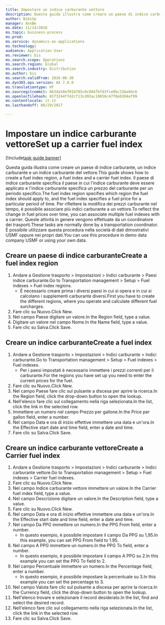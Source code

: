 ```yaml
--- 
title: Impostare un indice carburante vettore
description: Questa guida illustra come creare un paese di indice carburante, un indice carburante e un indice carburante del vettore.
author: BibiSp
manager: AnnBe
ms.date: 11/14/2016
ms.topic: business-process
ms.prod: 
ms.service: dynamics-ax-applications
ms.technology: 
audience: Application User
ms.reviewer: bis
ms.search.scope: Operations
ms.search.region: Global
ms.search.industry: Distribution
ms.author: bis
ms.search.validFrom: 2016-06-30
ms.dyn365.ops.version: AX 7.0.0
ms.translationtype: HT
ms.sourcegitcommit: 663da58ef01b705c0c984fbfd3fce8bc31be04c6
ms.openlocfilehash: 81f3244ff42cf13cd93ac10656c47f8a9204ef99
ms.contentlocale: it-it
ms.lasthandoff: 08/29/2017

---
```

# <a name="set-up-a-carrier-fuel-index"></a><span data-ttu-id="50342-103">Impostare un indice carburante vettore</span><span class="sxs-lookup"><span data-stu-id="50342-103">Set up a carrier fuel index</span></span>

[!include[task guide banner](../../includes/task-guide-banner.md)]

<span data-ttu-id="50342-104">Questa guida illustra come creare un paese di indice carburante, un indice carburante e un indice carburante del vettore.</span><span class="sxs-lookup"><span data-stu-id="50342-104">This guide shows how to create a fuel index region, a fuel index and a carrier fuel index.</span></span> <span data-ttu-id="50342-105">Il paese di indice carburante specifica il paese in cui l'indice carburante deve essere applicato e l'indice carburante specifica un prezzo del carburante per un periodo specifico.</span><span class="sxs-lookup"><span data-stu-id="50342-105">The fuel index region specifies which region the fuel index should apply to, and the fuel index specifies a fuel price for a particular period of time.</span></span> <span data-ttu-id="50342-106">Per riflettere la modifica dei prezzi carburante nel tempo, è possibile associare più indici carburante a un vettore.</span><span class="sxs-lookup"><span data-stu-id="50342-106">To reflect the change in fuel prices over time, you can associate multiple fuel indexes with a carrier.</span></span>  <span data-ttu-id="50342-107">Queste attività in genere vengono effettuate da un coordinatore dei trasporti.</span><span class="sxs-lookup"><span data-stu-id="50342-107">These tasks are normally done by a transportation coordinator.</span></span> <span data-ttu-id="50342-108">È possibile utilizzare questa procedura nella società di dati dimostrativi USMF oppure nei propri dati.</span><span class="sxs-lookup"><span data-stu-id="50342-108">You can use this procedure in demo data company USMF or using your own data.</span></span>


## <a name="create-a-fuel-index-region"></a><span data-ttu-id="50342-109">Creare un paese di indice carburante</span><span class="sxs-lookup"><span data-stu-id="50342-109">Create a fuel index region</span></span>
1. <span data-ttu-id="50342-110">Andare a Gestione trasporto > Impostazioni > Indici carburante > Paesi indice carburante.</span><span class="sxs-lookup"><span data-stu-id="50342-110">Go to Transportation management > Setup > Fuel indexes > Fuel index regions.</span></span>
    * <span data-ttu-id="50342-111">È necessario creare prima i diversi paesi in cui si opera e in cui si calcolano i supplementi carburante diversi.</span><span class="sxs-lookup"><span data-stu-id="50342-111">First you have to create the different regions, where you operate and calculate different fuel surcharges.</span></span>  
2. <span data-ttu-id="50342-112">Fare clic su Nuovo.</span><span class="sxs-lookup"><span data-stu-id="50342-112">Click New.</span></span>
3. <span data-ttu-id="50342-113">Nel campo Paese digitare un valore.</span><span class="sxs-lookup"><span data-stu-id="50342-113">In the Region field, type a value.</span></span>
4. <span data-ttu-id="50342-114">Digitare un valore nel campo Nome.</span><span class="sxs-lookup"><span data-stu-id="50342-114">In the Name field, type a value.</span></span>
5. <span data-ttu-id="50342-115">Fare clic su Salva.</span><span class="sxs-lookup"><span data-stu-id="50342-115">Click Save.</span></span>

## <a name="create-a-fuel-index"></a><span data-ttu-id="50342-116">Creare un indice carburante</span><span class="sxs-lookup"><span data-stu-id="50342-116">Create a fuel index</span></span>
1. <span data-ttu-id="50342-117">Andare a Gestione trasporto > Impostazioni > Indici carburante > Indici carburante.</span><span class="sxs-lookup"><span data-stu-id="50342-117">Go to Transportation management > Setup > Fuel indexes > Fuel indexes.</span></span>
    * <span data-ttu-id="50342-118">Per i paesi impostati è necessario immettere i prezzi correnti per il carburante.</span><span class="sxs-lookup"><span data-stu-id="50342-118">For the regions you have set up you need to enter the current prices for the fuel.</span></span>  
2. <span data-ttu-id="50342-119">Fare clic su Nuovo.</span><span class="sxs-lookup"><span data-stu-id="50342-119">Click New.</span></span>
3. <span data-ttu-id="50342-120">Nel campo Paese fare clic sul pulsante a discesa per aprire la ricerca.</span><span class="sxs-lookup"><span data-stu-id="50342-120">In the Region field, click the drop-down button to open the lookup.</span></span>
4. <span data-ttu-id="50342-121">Nell'elenco fare clic sul collegamento nella riga selezionata.</span><span class="sxs-lookup"><span data-stu-id="50342-121">In the list, click the link in the selected row.</span></span>
5. <span data-ttu-id="50342-122">Immettere un numero nel campo Prezzo per gallone.</span><span class="sxs-lookup"><span data-stu-id="50342-122">In the Price per gallon field, enter a number.</span></span>
6. <span data-ttu-id="50342-123">Nel campo Data e ora di inizio effettive immettere una data e un'ora.</span><span class="sxs-lookup"><span data-stu-id="50342-123">In the Effective start date and time field, enter a date and time.</span></span>
7. <span data-ttu-id="50342-124">Fare clic su Salva.</span><span class="sxs-lookup"><span data-stu-id="50342-124">Click Save.</span></span>

## <a name="create-a-carrier-fuel-index"></a><span data-ttu-id="50342-125">Creare un indice carburante vettore</span><span class="sxs-lookup"><span data-stu-id="50342-125">Create a Carrier fuel index</span></span>
1. <span data-ttu-id="50342-126">Andare a Gestione trasporto > Impostazioni > Indici carburante > Indici carburante vettore.</span><span class="sxs-lookup"><span data-stu-id="50342-126">Go to Transportation management > Setup > Fuel indexes > Carrier fuel indexes.</span></span>
2. <span data-ttu-id="50342-127">Fare clic su Nuovo.</span><span class="sxs-lookup"><span data-stu-id="50342-127">Click New.</span></span>
3. <span data-ttu-id="50342-128">Nel campo Indice carburante vettore immettere un valore.</span><span class="sxs-lookup"><span data-stu-id="50342-128">In the Carrier fuel index field, type a value.</span></span>
4. <span data-ttu-id="50342-129">Nel campo Descrizione digitare un valore.</span><span class="sxs-lookup"><span data-stu-id="50342-129">In the Description field, type a value.</span></span>
5. <span data-ttu-id="50342-130">Fare clic su Nuovo.</span><span class="sxs-lookup"><span data-stu-id="50342-130">Click New.</span></span>
6. <span data-ttu-id="50342-131">Nel campo Data e ora di inizio effettive immettere una data e un'ora.</span><span class="sxs-lookup"><span data-stu-id="50342-131">In the Effective start date and time field, enter a date and time.</span></span>
7. <span data-ttu-id="50342-132">Nel campo Da PPG immettere un numero.</span><span class="sxs-lookup"><span data-stu-id="50342-132">In the PPG From field, enter a number.</span></span>
    * <span data-ttu-id="50342-133">In questo esempio, è possibile impostare il campo Da PPG su 1,95.</span><span class="sxs-lookup"><span data-stu-id="50342-133">In this example, you can set PPG From field to 1.95.</span></span>  
8. <span data-ttu-id="50342-134">Nel campo A PPG immettere un numero.</span><span class="sxs-lookup"><span data-stu-id="50342-134">In the PPG To field, enter a number.</span></span>
    * <span data-ttu-id="50342-135">In questo esempio, è possibile impostare il campo A PPG su 2.</span><span class="sxs-lookup"><span data-stu-id="50342-135">In this example you can set the PPG To field to 2.</span></span>  
9. <span data-ttu-id="50342-136">Nel campo Percentuale immettere un numero.</span><span class="sxs-lookup"><span data-stu-id="50342-136">In the Percentage field, enter a number.</span></span>
    * <span data-ttu-id="50342-137">In questo esempio, è possibile impostare la percentuale su 3.</span><span class="sxs-lookup"><span data-stu-id="50342-137">In this example you can set the percentage to 3.</span></span>  
10. <span data-ttu-id="50342-138">Nel campo Valuta fare clic sul pulsante a discesa per aprire la ricerca.</span><span class="sxs-lookup"><span data-stu-id="50342-138">In the Currency field, click the drop-down button to open the lookup.</span></span>
11. <span data-ttu-id="50342-139">Nell'elenco trovare e selezionare il record desiderato.</span><span class="sxs-lookup"><span data-stu-id="50342-139">In the list, find and select the desired record.</span></span>
12. <span data-ttu-id="50342-140">Nell'elenco fare clic sul collegamento nella riga selezionata.</span><span class="sxs-lookup"><span data-stu-id="50342-140">In the list, click the link in the selected row.</span></span>
13. <span data-ttu-id="50342-141">Fare clic su Salva.</span><span class="sxs-lookup"><span data-stu-id="50342-141">Click Save.</span></span>


